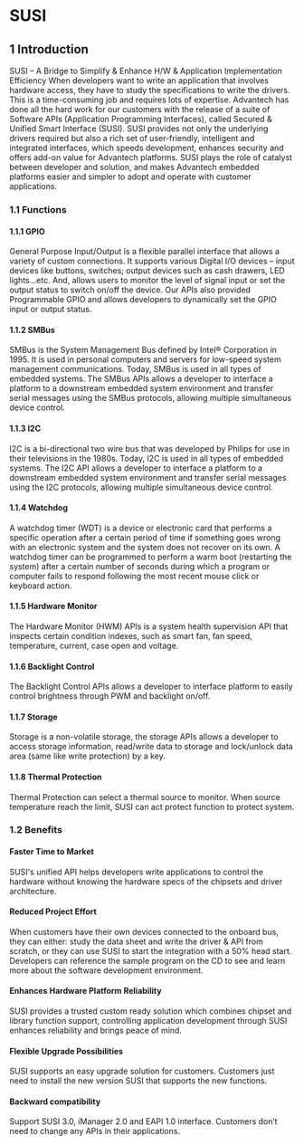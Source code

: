 # SUSI
## 1	Introduction
SUSI – A Bridge to Simplify & Enhance H/W & Application Implementation Efficiency
When developers want to write an application that involves hardware access, they have to study the specifications to write the drivers. This is a time-consuming job and requires lots of expertise. 
Advantech has done all the hard work for our customers with the release of a suite of Software APIs (Application Programming Interfaces), called Secured & Unified Smart Interface (SUSI). 
SUSI provides not only the underlying drivers required but also a rich set of user-friendly, intelligent and integrated interfaces, which speeds development, enhances security and offers add-on value for Advantech platforms. SUSI plays the role of catalyst between developer and solution, and makes Advantech embedded platforms easier and simpler to adopt and operate with customer applications.

### 1.1	Functions
#### 1.1.1	GPIO
 
General Purpose Input/Output is a flexible parallel interface that allows a variety of custom connections. It supports various Digital I/O devices – input devices like buttons, switches; output devices such as cash drawers, LED lights…etc. And, allows users to monitor the level of signal input or set the output status to switch on/off the device. Our APIs also provided Programmable GPIO and allows developers to dynamically set the GPIO input or output status.

#### 1.1.2	SMBus
 
SMBus is the System Management Bus defined by Intel® Corporation in 1995. It is used in personal computers and servers for low-speed system management communications. Today, SMBus is used in all types of embedded systems. The SMBus APIs allows a developer to interface a platform to a downstream embedded system environment and transfer serial messages using the SMBus protocols, allowing multiple simultaneous device control.

#### 1.1.3	I2C
 
I2C is a bi-directional two wire bus that was developed by Philips for use in their televisions in the 1980s. Today, I2C is used in all types of embedded systems. The I2C API allows a developer to interface a platform to a downstream embedded system environment and transfer serial messages using the I2C protocols, allowing multiple simultaneous device control.

#### 1.1.4	Watchdog
 
A watchdog timer (WDT) is a device or electronic card that performs a specific operation after a certain period of time if something goes wrong with an electronic system and the system does not recover on its own.
A watchdog timer can be programmed to perform a warm boot (restarting the system) after a certain number of seconds during which a program or computer fails to respond following the most recent mouse click or keyboard action.

#### 1.1.5	Hardware Monitor
   
The Hardware Monitor (HWM) APIs is a system health supervision API that inspects certain condition indexes, such as smart fan, fan speed, temperature, current, case open and voltage.

#### 1.1.6	Backlight Control
   
The Backlight Control APIs allows a developer to interface platform to easily control brightness through PWM and backlight on/off.

#### 1.1.7	Storage
 
Storage is a non-volatile storage, the storage APIs allows a developer to access storage information, read/write data to storage and lock/unlock data area (same like write protection) by a key.

#### 1.1.8	Thermal Protection
   
Thermal Protection can select a thermal source to monitor. When source temperature reach the limit, SUSI can act protect function to protect system.

### 1.2	Benefits
#### Faster Time to Market
SUSI's unified API helps developers write applications to control the hardware without knowing the hardware specs of the chipsets and driver architecture.

#### Reduced Project Effort
When customers have their own devices connected to the onboard bus, they can either: study the data sheet and write the driver & API from scratch, or they can use SUSI to start the integration with a 50% head start. Developers can reference the sample program on the CD to see and learn more about the software development environment.

#### Enhances Hardware Platform Reliability
SUSI provides a trusted custom ready solution which combines chipset and library function support, controlling application development through SUSI enhances reliability and brings peace of mind. 

#### Flexible Upgrade Possibilities
SUSI supports an easy upgrade solution for customers. Customers just need to install the new version SUSI that supports the new functions.

#### Backward compatibility
Support SUSI 3.0, iManager 2.0 and EAPI 1.0 interface. Customers don’t need to change any APIs in their applications.

